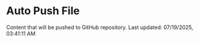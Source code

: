 # Auto Push File

Content that will be pushed to GitHub repository.
Last updated: 07/19/2025, 03:41:11 AM